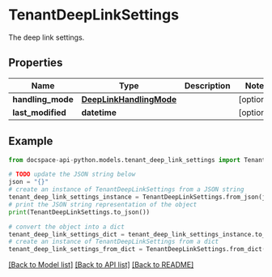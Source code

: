 # TenantDeepLinkSettings
The deep link settings.

## Properties

Name | Type | Description | Notes
------------ | ------------- | ------------- | -------------
**handling_mode** | [**DeepLinkHandlingMode**](DeepLinkHandlingMode.md) |  | [optional] 
**last_modified** | **datetime** |  | [optional] 

## Example

```python
from docspace-api-python.models.tenant_deep_link_settings import TenantDeepLinkSettings

# TODO update the JSON string below
json = "{}"
# create an instance of TenantDeepLinkSettings from a JSON string
tenant_deep_link_settings_instance = TenantDeepLinkSettings.from_json(json)
# print the JSON string representation of the object
print(TenantDeepLinkSettings.to_json())

# convert the object into a dict
tenant_deep_link_settings_dict = tenant_deep_link_settings_instance.to_dict()
# create an instance of TenantDeepLinkSettings from a dict
tenant_deep_link_settings_from_dict = TenantDeepLinkSettings.from_dict(tenant_deep_link_settings_dict)
```
[[Back to Model list]](../README.md#documentation-for-models) [[Back to API list]](../README.md#documentation-for-api-endpoints) [[Back to README]](../README.md)


